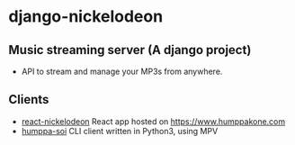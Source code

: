 # django-nickelodeon
## Music streaming server (A django project)

+ API to stream and manage your MP3s from anywhere.

## Clients
+ [react-nickelodeon](https://github.com/rphlo/react-nickelodeon) React app hosted on https://www.humppakone.com
+ [humppa-soi](https://github.com/rphlo/humppa-soi) CLI client written in Python3, using MPV
